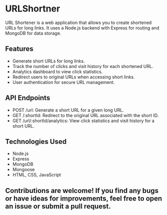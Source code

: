 ﻿# URLShortner

URL Shortener is a web application that allows you to create shortened URLs for long links. It uses a Node.js backend with Express for routing and MongoDB for data storage.

## Features
- Generate short URLs for long links.
- Track the number of clicks and visit history for each shortened URL.
- Analytics dashboard to view click statistics.
- Redirect users to original URLs when accessing short links.
- User authentication for secure URL management.


## API Endpoints
- POST /url: Generate a short URL for a given long URL.
- GET /:shortId: Redirect to the original URL associated with the short ID.
- GET /url/:shortId/analytics: View click statistics and visit history for a short URL.


## Technologies Used
- Node.js
- Express
- MongoDB
- Mongoose
- HTML, CSS, JavaScript


##  Contributions are welcome! If you find any bugs or have ideas for improvements, feel free to open an issue or submit a pull request.
